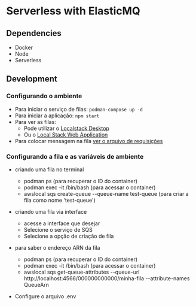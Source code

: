 # Serverless with ElasticMQ

## Dependencies
- Docker
- Node
- Serverless

## Development

### Configurando o ambiente
* Para iniciar o serviço de filas: `podman-compose up -d`
* Para iniciar a aplicação: `npm start`
* Para ver as filas:
  - Pode utilizar o [Localstack Desktop](https://docs.localstack.cloud/user-guide/tools/localstack-desktop/)
  - Ou o [Local Stack Web Application](https://docs.localstack.cloud/user-guide/web-application/) 
* Para colocar mensagem na fila [ver o arquivo de requisições](./api.http) 

### Configurando a fila e as variáveis de ambiente
* criando uma fila no terminal
  - podman ps (para recuperar o ID do container)
  - podman exec -it <container-id> /bin/bash (para acessar o container)
  - awslocal sqs create-queue --queue-name test-queue (para criar a fila como nome 'test-queue')

* criando uma fila via interface
  - acesse a interface que desejar
  - Selecione o serviço de SQS
  - Selecione a opção de criação de fila

* para saber o endereço ARN da fila
  - podman ps (para recuperar o ID do container)
  - podman exec -it <container-id> /bin/bash (para acessar o container)
  - awslocal sqs get-queue-attributes --queue-url http://localhost:4566/000000000000/minha-fila --attribute-names QueueArn

* Configure o arquivo .env

